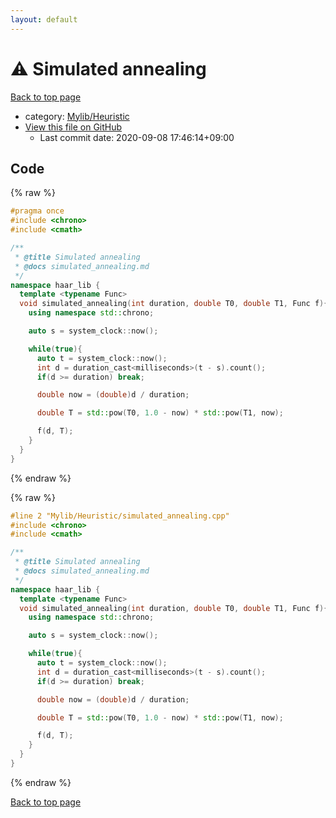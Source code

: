 ```yaml
---
layout: default
---
```


<!-- mathjax config similar to math.stackexchange -->
<script type="text/javascript" async
  src="https://cdnjs.cloudflare.com/ajax/libs/mathjax/2.7.5/MathJax.js?config=TeX-MML-AM_CHTML">
</script>
<script type="text/x-mathjax-config">
  MathJax.Hub.Config({
    TeX: { equationNumbers: { autoNumber: "AMS" }},
    tex2jax: {
      inlineMath: [ ['$','$'] ],
      processEscapes: true
    },
    "HTML-CSS": { matchFontHeight: false },
    displayAlign: "left",
    displayIndent: "2em"
  });
</script>

<script type="text/javascript" src="https://cdnjs.cloudflare.com/ajax/libs/jquery/3.4.1/jquery.min.js"></script>
<script src="https://cdn.jsdelivr.net/npm/jquery-balloon-js@1.1.2/jquery.balloon.min.js" integrity="sha256-ZEYs9VrgAeNuPvs15E39OsyOJaIkXEEt10fzxJ20+2I=" crossorigin="anonymous"></script>
<script type="text/javascript" src="../../../assets/js/copy-button.js"></script>
<link rel="stylesheet" href="../../../assets/css/copy-button.css" />


# :warning: Simulated annealing

<a href="../../../index.html">Back to top page</a>

* category: <a href="../../../index.html#8196a7a5355e165a1b784acd0a3f4854">Mylib/Heuristic</a>
* <a href="{{ site.github.repository_url }}/blob/master/Mylib/Heuristic/simulated_annealing.cpp">View this file on GitHub</a>
    - Last commit date: 2020-09-08 17:46:14+09:00




## Code

<a id="unbundled"></a>
{% raw %}
```cpp
#pragma once
#include <chrono>
#include <cmath>

/**
 * @title Simulated annealing
 * @docs simulated_annealing.md
 */
namespace haar_lib {
  template <typename Func>
  void simulated_annealing(int duration, double T0, double T1, Func f){
    using namespace std::chrono;

    auto s = system_clock::now();

    while(true){
      auto t = system_clock::now();
      int d = duration_cast<milliseconds>(t - s).count();
      if(d >= duration) break;

      double now = (double)d / duration;

      double T = std::pow(T0, 1.0 - now) * std::pow(T1, now);

      f(d, T);
    }
  }
}

```
{% endraw %}

<a id="bundled"></a>
{% raw %}
```cpp
#line 2 "Mylib/Heuristic/simulated_annealing.cpp"
#include <chrono>
#include <cmath>

/**
 * @title Simulated annealing
 * @docs simulated_annealing.md
 */
namespace haar_lib {
  template <typename Func>
  void simulated_annealing(int duration, double T0, double T1, Func f){
    using namespace std::chrono;

    auto s = system_clock::now();

    while(true){
      auto t = system_clock::now();
      int d = duration_cast<milliseconds>(t - s).count();
      if(d >= duration) break;

      double now = (double)d / duration;

      double T = std::pow(T0, 1.0 - now) * std::pow(T1, now);

      f(d, T);
    }
  }
}

```
{% endraw %}

<a href="../../../index.html">Back to top page</a>

